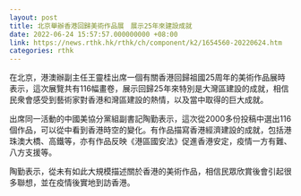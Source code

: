 ```yaml
---
layout: post
title: 北京舉辦香港回歸美術作品展　展示25年來建設成就
date: 2022-06-24 15:57:57.000000000 +08:00
link: https://news.rthk.hk/rthk/ch/component/k2/1654560-20220624.htm
categories: rthk
---
```


在北京，港澳辦副主任王靈桂出席一個有關香港回歸祖國25周年的美術作品展時表示，這次展覽共有116幅畫卷，展示回歸25年來特別是大灣區建設的成就，相信民衆會感受到藝術家對香港和灣區建設的熱情，以及當中取得的巨大成就。

出席同一活動的中國美協分黨組副書記陶勤表示，這次從2000多份投稿中選出116個作品，可以從中看到香港時空的變化。有作品描寫香港經濟建設的成就，包括港珠澳大橋、高鐵等，亦有作品反映《港區國安法》促進香港安定，疫情一方有難、八方支援等。

陶勤表示，從未有如此大規模描述關於香港的美術作品，相信民眾欣賞後會引起很多聯想，並在疫情後實地到訪香港。
